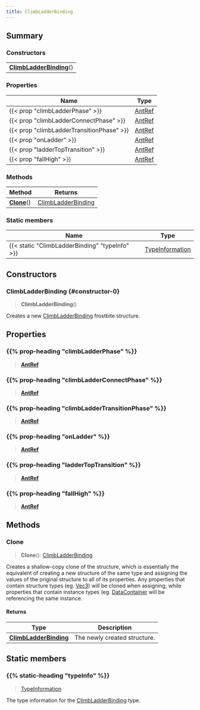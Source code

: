 ```yaml
---
title: ClimbLadderBinding
---
```



## Summary
### Constructors
| |
| ----------- |
| **[ClimbLadderBinding](#constructor-0)**() |

### Properties
| Name | Type |
| ---- | ---- |
| {{< prop "climbLadderPhase" >}} | [AntRef](/vext/ref/fb/antref) |
| {{< prop "climbLadderConnectPhase" >}} | [AntRef](/vext/ref/fb/antref) |
| {{< prop "climbLadderTransitionPhase" >}} | [AntRef](/vext/ref/fb/antref) |
| {{< prop "onLadder" >}} | [AntRef](/vext/ref/fb/antref) |
| {{< prop "ladderTopTransition" >}} | [AntRef](/vext/ref/fb/antref) |
| {{< prop "fallHigh" >}} | [AntRef](/vext/ref/fb/antref) |

### Methods
| Method | Returns |
| ------ | ---- |
| **[Clone](#clone)**() | [ClimbLadderBinding](/vext/ref/fb/climbladderbinding) |

### Static members
| Name | Type |
| ---- | ---- |
| {{< static "ClimbLadderBinding" "typeInfo" >}} | [TypeInformation](/vext/ref/shared/class/typeinformation) |

## Constructors
### ClimbLadderBinding {#constructor-0}
> **ClimbLadderBinding**()

Creates a new [ClimbLadderBinding](/vext/ref/fb/climbladderbinding) frostbite structure.

## Properties
### {{% prop-heading "climbLadderPhase" %}}
> **[AntRef](/vext/ref/fb/antref)**

### {{% prop-heading "climbLadderConnectPhase" %}}
> **[AntRef](/vext/ref/fb/antref)**

### {{% prop-heading "climbLadderTransitionPhase" %}}
> **[AntRef](/vext/ref/fb/antref)**

### {{% prop-heading "onLadder" %}}
> **[AntRef](/vext/ref/fb/antref)**

### {{% prop-heading "ladderTopTransition" %}}
> **[AntRef](/vext/ref/fb/antref)**

### {{% prop-heading "fallHigh" %}}
> **[AntRef](/vext/ref/fb/antref)**

## Methods
### Clone
> **Clone**(): [ClimbLadderBinding](/vext/ref/fb/climbladderbinding)

Creates a shallow-copy clone of the structure, which is essentially the equivalent of creating a new structure of the same type and assigning the values of the original structure to all of its properties. Any properties that contain structure types (eg. [Vec3](/vext/ref/shared/class/vec3)) will be cloned when assigning, while properties that contain instance types (eg. [DataContainer](/vext/ref/shared/class/datacontainer) will be referencing the same instance.

#### Returns
| Type | Description |
| ---- | ----------- |
| **[ClimbLadderBinding](/vext/ref/fb/climbladderbinding)** | The newly created structure. |

## Static members
### {{% static-heading "typeInfo" %}}
> [TypeInformation](/vext/ref/shared/class/typeinformation)

The type information for the [ClimbLadderBinding](/vext/ref/fb/climbladderbinding) type.

